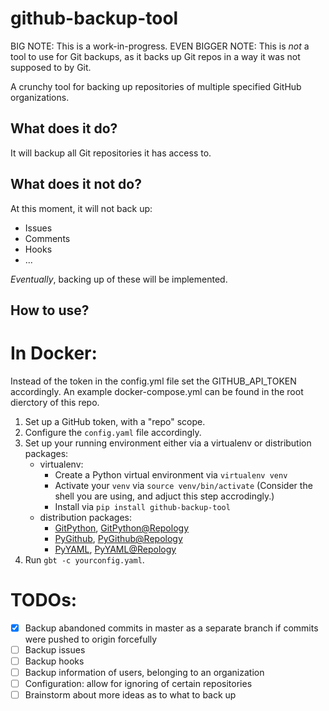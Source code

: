 # github-backup-tool

BIG NOTE: This is a work-in-progress.
EVEN BIGGER NOTE: This is *not* a tool to use for Git backups, as it backs up Git repos in a way it was not supposed to by Git.

A crunchy tool for backing up repositories of multiple specified GitHub organizations.

## What does it do?
It will backup all Git repositories it has access to.

## What does it not do?
At this moment, it will not back up:
* Issues
* Comments
* Hooks
* ...

*Eventually*, backing up of these will be implemented.

## How to use?

# In Docker:
Instead of the token in the config.yml file set the GITHUB_API_TOKEN accordingly.
An example docker-compose.yml can be found in the root dierctory of this repo.

1. Set up a GitHub token, with a "repo" scope.
2. Configure the `config.yaml` file accordingly.
3. Set up your running environment either via a virtualenv or distribution packages:
   * virtualenv:
       * Create a Python virtual environment via `virtualenv venv`
       * Activate your `venv` via `source venv/bin/activate` (Consider the shell you are using, and adjuct this step accrodingly.)
       * Install via `pip install github-backup-tool`
   * distribution packages:
      * [GitPython](https://github.com/gitpython-developers/GitPython), [GitPython@Repology](https://repology.org/project/python:gitpython/versions)
      * [PyGithub](https://github.com/PyGithub/PyGithub), [PyGithub@Repology](https://repology.org/project/python:pygithub/versions)
      * [PyYAML](https://pyyaml.org/), [PyYAML@Repology](https://repology.org/project/python:pyyaml/versions)
4. Run `gbt -c yourconfig.yaml`.

# TODOs:
- [x] Backup abandoned commits in master as a separate branch if commits were pushed to origin forcefully
- [ ] Backup issues
- [ ] Backup hooks
- [ ] Backup information of users, belonging to an organization
- [ ] Configuration: allow for ignoring of certain repositories
- [ ] Brainstorm about more ideas as to what to back up
